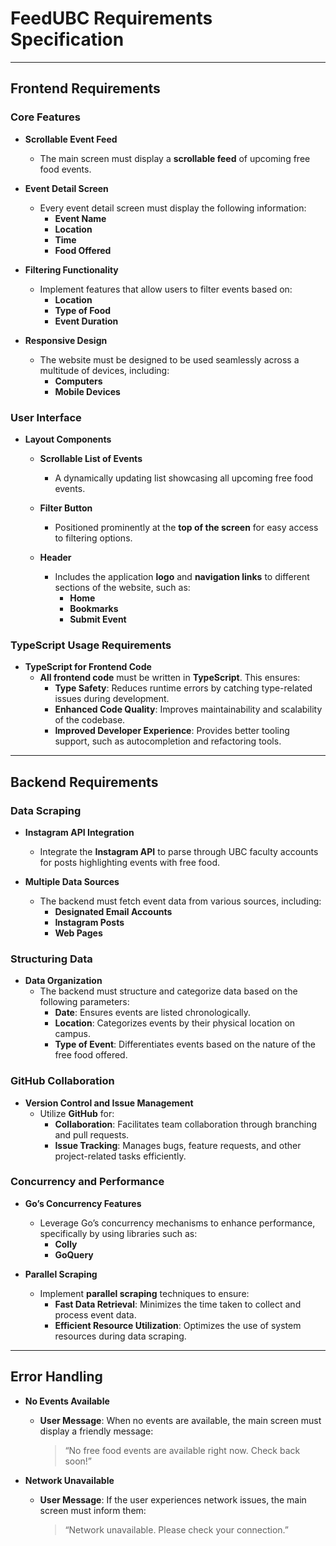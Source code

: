 # FeedUBC Requirements Specification

---

## Frontend Requirements

### Core Features

- **Scrollable Event Feed**
  - The main screen must display a **scrollable feed** of upcoming free food events.
  
- **Event Detail Screen**
  - Every event detail screen must display the following information:
    - **Event Name**
    - **Location**
    - **Time**
    - **Food Offered**
  
- **Filtering Functionality**
  - Implement features that allow users to filter events based on:
    - **Location**
    - **Type of Food**
    - **Event Duration**
  
- **Responsive Design**
  - The website must be designed to be used seamlessly across a multitude of devices, including:
    - **Computers**
    - **Mobile Devices**

### User Interface

- **Layout Components**
  - **Scrollable List of Events**
    - A dynamically updating list showcasing all upcoming free food events.
  
  - **Filter Button**
    - Positioned prominently at the **top of the screen** for easy access to filtering options.
  
  - **Header**
    - Includes the application **logo** and **navigation links** to different sections of the website, such as:
      - **Home**
      - **Bookmarks**
      - **Submit Event**

### TypeScript Usage Requirements

- **TypeScript for Frontend Code**
  - **All frontend code** must be written in **TypeScript**. This ensures:
    - **Type Safety**: Reduces runtime errors by catching type-related issues during development.
    - **Enhanced Code Quality**: Improves maintainability and scalability of the codebase.
    - **Improved Developer Experience**: Provides better tooling support, such as autocompletion and refactoring tools.

---

## Backend Requirements

### Data Scraping

- **Instagram API Integration**
  - Integrate the **Instagram API** to parse through UBC faculty accounts for posts highlighting events with free food.
  
- **Multiple Data Sources**
  - The backend must fetch event data from various sources, including:
    - **Designated Email Accounts**
    - **Instagram Posts**
    - **Web Pages**

### Structuring Data

- **Data Organization**
  - The backend must structure and categorize data based on the following parameters:
    - **Date**: Ensures events are listed chronologically.
    - **Location**: Categorizes events by their physical location on campus.
    - **Type of Event**: Differentiates events based on the nature of the free food offered.

### GitHub Collaboration

- **Version Control and Issue Management**
  - Utilize **GitHub** for:
    - **Collaboration**: Facilitates team collaboration through branching and pull requests.
    - **Issue Tracking**: Manages bugs, feature requests, and other project-related tasks efficiently.

### Concurrency and Performance

- **Go’s Concurrency Features**
  - Leverage Go’s concurrency mechanisms to enhance performance, specifically by using libraries such as:
    - **Colly**
    - **GoQuery**
  
- **Parallel Scraping**
  - Implement **parallel scraping** techniques to ensure:
    - **Fast Data Retrieval**: Minimizes the time taken to collect and process event data.
    - **Efficient Resource Utilization**: Optimizes the use of system resources during data scraping.

---

## Error Handling

- **No Events Available**
  - **User Message**: When no events are available, the main screen must display a friendly message:
    > “No free food events are available right now. Check back soon!”
  
- **Network Unavailable**
  - **User Message**: If the user experiences network issues, the main screen must inform them:
    > “Network unavailable. Please check your connection.”
